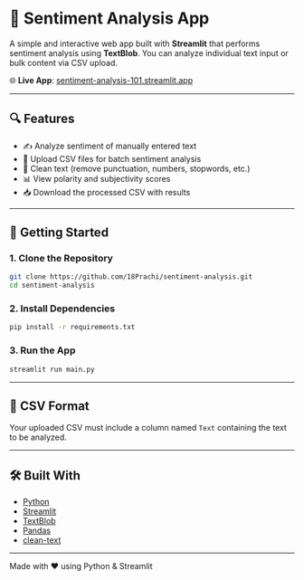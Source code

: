 # 🧠 Sentiment Analysis App

A simple and interactive web app built with **Streamlit** that performs sentiment analysis using **TextBlob**. You can analyze individual text input or bulk content via CSV upload.

🌐 **Live App**: [sentiment-analysis-101.streamlit.app](https://sentiment-analysis-101.streamlit.app/)

---

## 🔍 Features

- ✍️ Analyze sentiment of manually entered text
- 📁 Upload CSV files for batch sentiment analysis
- 🧹 Clean text (remove punctuation, numbers, stopwords, etc.)
- 📊 View polarity and subjectivity scores
- 📥 Download the processed CSV with results

---

## 🚀 Getting Started

### 1. Clone the Repository

```bash
git clone https://github.com/18Prachi/sentiment-analysis.git
cd sentiment-analysis
```

### 2. Install Dependencies

```bash
pip install -r requirements.txt
```

### 3. Run the App

```bash
streamlit run main.py
```
---
## 📄 CSV Format

Your uploaded CSV must include a column named `Text` containing the text to be analyzed.

---
## 🛠 Built With

- [Python](https://www.python.org/)
- [Streamlit](https://streamlit.io/)
- [TextBlob](https://textblob.readthedocs.io/en/dev/)
- [Pandas](https://pandas.pydata.org/)
- [clean-text](https://pypi.org/project/clean-text/)

---
Made with ❤️ using Python & Streamlit

